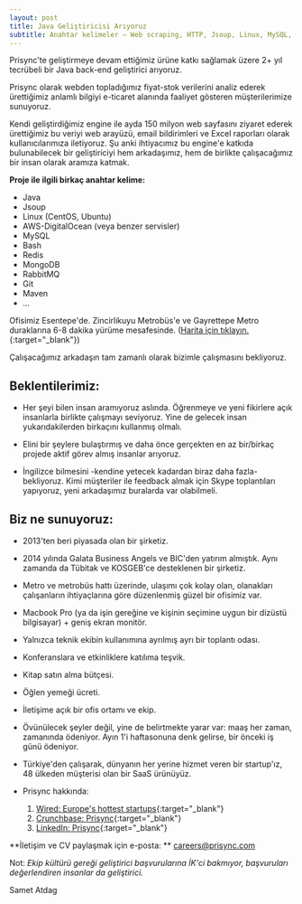 ```yaml
---
layout: post
title: Java Geliştiricisi Arıyoruz
subtitle: Anahtar kelimeler – Web scraping, HTTP, Jsoup, Linux, MySQL, Bash, RabbitMQ, Git
---
```


Prisync'te geliştirmeye devam ettiğimiz ürüne katkı sağlamak üzere 2+ yıl tecrübeli bir Java back-end geliştirici arıyoruz. 

Prisync olarak webden topladığımız fiyat-stok verilerini analiz ederek ürettiğimiz anlamlı bilgiyi e-ticaret alanında faaliyet gösteren müşterilerimize sunuyoruz. 

Kendi geliştirdiğimiz engine ile ayda 150 milyon web sayfasını ziyaret ederek ürettiğimiz bu veriyi web arayüzü, email bildirimleri ve Excel raporları olarak kullanıcılarımıza iletiyoruz. Şu anki ihtiyacımız bu engine'e katkıda bulunabilecek bir geliştiriciyi hem arkadaşımız, hem de birlikte çalışacağımız bir insan olarak aramıza katmak. 

**Proje ile ilgili birkaç anahtar kelime:**
 * Java
 * Jsoup
 * Linux (CentOS, Ubuntu)
 * AWS-DigitalOcean (veya benzer servisler)
 * MySQL
 * Bash
 * Redis
 * MongoDB
 * RabbitMQ
 * Git
 * Maven
 * ...

Ofisimiz Esentepe'de. Zincirlikuyu Metrobüs'e ve Gayrettepe Metro duraklarına 6-8 dakika yürüme mesafesinde. ([Harita için tıklayın.](https://bit.ly/prisync-esentepe){:target="_blank"})

Çalışacağımız arkadaşın tam zamanlı olarak bizimle çalışmasını bekliyoruz. 

## Beklentilerimiz:
 * Her şeyi bilen insan aramıyoruz aslında. Öğrenmeye ve yeni fikirlere açık insanlarla birlikte çalışmayı seviyoruz. Yine de gelecek insan yukarıdakilerden birkaçını kullanmış olmalı.

 * Elini bir şeylere bulaştırmış ve daha önce gerçekten en az bir/birkaç projede aktif görev almış insanlar arıyoruz. 

 * İngilizce bilmesini -kendine yetecek kadardan biraz daha fazla- bekliyoruz. Kimi müşteriler ile feedback almak için Skype toplantıları yapıyoruz, yeni arkadaşımız buralarda var olabilmeli.
 
## Biz ne sunuyoruz:
 * 2013'ten beri piyasada olan bir şirketiz.
 
 * 2014 yılında Galata Business Angels ve BIC'den yatırım almıştık. Aynı zamanda da Tübitak ve KOSGEB'ce desteklenen bir şirketiz. 
 
 * Metro ve metrobüs hattı üzerinde, ulaşımı çok kolay olan, olanakları çalışanların ihtiyaçlarına göre düzenlenmiş güzel bir ofisimiz var.
 
 * Macbook Pro (ya da işin gereğine ve kişinin seçimine uygun bir dizüstü bilgisayar) + geniş ekran monitör.
 
 * Yalnızca teknik ekibin kullanımına ayrılmış ayrı bir toplantı odası.
 
 * Konferanslara ve etkinliklere katılıma teşvik.
 
 * Kitap satın alma bütçesi.
 
 * Öğlen yemeği ücreti.
 
 * İletişime açık bir ofis ortamı ve ekip. 
 
 * Övünülecek şeyler değil, yine de belirtmekte yarar var: maaş her zaman, zamanında ödeniyor. Ayın 1'i haftasonuna denk gelirse, bir önceki iş günü ödeniyor. 
 
 * Türkiye'den çalışarak, dünyanın her yerine hizmet veren bir startup'ız, 48 ülkeden müşterisi olan bir SaaS ürünüyüz.
 
 * Prisync hakkında: 
   1. [Wired: Europe's hottest startups](http://www.wired.co.uk/article/100-hottest-european-startups-2015-istanbul){:target="_blank"}
   2. [Crunchbase: Prisync](https://www.crunchbase.com/organization/prisync){:target="_blank"}
   3. [LinkedIn: Prisync](https://www.linkedin.com/company/3120888/){:target="_blank"}

**İletişim ve CV paylaşmak için e-posta: ** [careers@prisync.com](mailto:careers@prisync.com?Subject=Java%20Developer&Body=CV%20ektedir)


Not: _Ekip kültürü gereği geliştirici başvurularına İK'ci bakmıyor, başvuruları değerlendiren insanlar da geliştirici._

Samet Atdag

